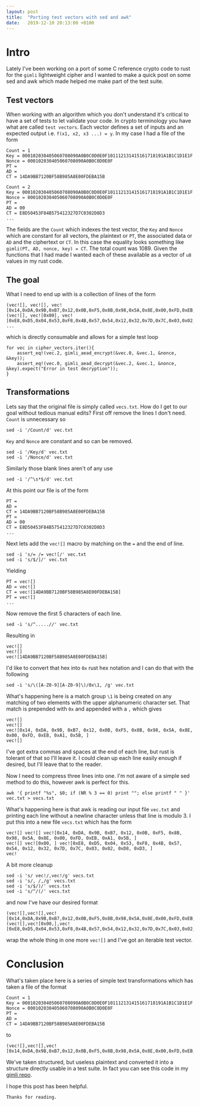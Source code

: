 ```yaml
---
layout: post
title:  "Porting test vectors with sed and awk"
date:   2019-12-10 20:13:00 +0100
---
```

# Intro
Lately I've been working on a port of some C reference crypto code to rust for the `gimli` lightweight cipher and I wanted to make a quick post on some sed and awk which made helped me make part of the test suite.

## Test vectors
When working with an algorithm which you don't understand it's critical to have a set of tests to let validate your code. In crypto terminology you have what are called `test vectors`. Each vector defines a set of inputs and an expected output i.e. `f(x1, x2, x3 ...) = y`. In my case I had a file of the form    

```  
Count = 1
Key = 000102030405060708090A0B0C0D0E0F101112131415161718191A1B1C1D1E1F
Nonce = 000102030405060708090A0B0C0D0E0F
PT =
AD =
CT = 14DA9BB7120BF58B985A8E00FDEBA15B

Count = 2
Key = 000102030405060708090A0B0C0D0E0F101112131415161718191A1B1C1D1E1F
Nonce = 000102030405060708090A0B0C0D0E0F
PT =
AD = 00
CT = E8D50453F84B575412327D7C0302D8D3
...
```
The fields are the `Count` which indexes the test vector, the `Key` and `Nonce` which are constant for all vectors, the plaintext or `PT`, the associated data or `AD` and the ciphertext or `CT`. In this case the equality looks something like `gimli(PT, AD, nonce, key) = CT`.
The total count was 1089. Given the functions that I had made I wanted each of these available as a vector of `u8` values in my rust code.

## The goal
What I need to end up with is a collection of lines of the form
```
(vec![], vec![], vec![0x14,0xDA,0x9B,0xB7,0x12,0x0B,0xF5,0x8B,0x98,0x5A,0x8E,0x00,0xFD,0xEB,0xA1,0x5B]),
(vec![], vec![0x00], vec![0xE8,0xD5,0x04,0x53,0xF8,0x4B,0x57,0x54,0x12,0x32,0x7D,0x7C,0x03,0x02,0xD8,0xD3]),
...
```
which is directly consumable and allows for a simple test loop
```
for vec in cipher_vectors.iter(){
    assert_eq!(vec.2, gimli_aead_encrypt(&vec.0, &vec.1, &nonce, &key));
    assert_eq!(vec.0, gimli_aead_decrypt(&vec.2, &vec.1, &nonce, &key).expect("Error in test decryption"));
}
```

## Transformations
Lets say that the original file is simply called `vecs.txt`. How do I get to our goal without tedious manual edits? First off remove the lines I don't need.  
`Count` is unnecessary so  
```
sed -i '/Count/d' vec.txt
```
`Key` and `Nonce` are constant and so can be removed.
```
sed -i '/Key/d' vec.txt
sed -i '/Nonce/d' vec.txt
```
Similarly those blank lines aren't of any use
```
sed -i '/^\s*$/d' vec.txt
```
At this point our file is of the form
```
PT =
AD =
CT = 14DA9BB7120BF58B985A8E00FDEBA15B
PT =
AD = 00
CT = E8D50453F84B575412327D7C0302D8D3
...
```
Next lets add the `vec![]` macro by matching on the `=` and the end of line.
```
sed -i 's/= /= vec![/' vec.txt
sed -i 's/$/]/' vec.txt
```
Yielding
```
PT = vec![]
AD = vec![]
CT = vec![14DA9BB7120BF58B985A8E00FDEBA15B]
PT = vec![]
...
```
Now remove the first 5 characters of each line.
```
sed -i 's/^.....//' vec.txt
```
Resulting in
```
vec![]
vec![]
vec![14DA9BB7120BF58B985A8E00FDEBA15B]
```
I'd like to convert that hex into `0x` rust hex notation and I can do that with the following
```
sed -i 's/\([A-Z0-9][A-Z0-9]\)/0x\1, /g' vec.txt
```
What's happening here is a match group `\1` is being created on any matching of two elements with the upper alphanumeric character set. That match is prepended with `0x` and appended with a `,` which gives
```
vec![]
vec![]
vec![0x14, 0xDA, 0x9B, 0xB7, 0x12, 0x0B, 0xF5, 0x8B, 0x98, 0x5A, 0x8E, 0x00, 0xFD, 0xEB, 0xA1, 0x5B, ]
vec![]
```
I've got extra commas and spaces at the end of each line, but rust is tolerant of that so I'll leave it. I could clean up each line easily enough if desired, but I'll leave that to the reader.

Now I need to compress three lines into one. I'm not aware of a simple sed method to do this, however awk is perfect for this.
```
awk '{ printf "%s", $0; if (NR % 3 == 0) print ""; else printf " " }' vec.txt > vecs.txt
```
What's happening here is that awk is reading our input file `vec.txt` and printing each line without a newline character unless that line is modulo 3. I put this into a new file `vecs.txt` which has the form
```
vec![] vec![] vec![0x14, 0xDA, 0x9B, 0xB7, 0x12, 0x0B, 0xF5, 0x8B, 0x98, 0x5A, 0x8E, 0x00, 0xFD, 0xEB, 0xA1, 0x5B, ]
vec![] vec![0x00, ] vec![0xE8, 0xD5, 0x04, 0x53, 0xF8, 0x4B, 0x57, 0x54, 0x12, 0x32, 0x7D, 0x7C, 0x03, 0x02, 0xD8, 0xD3, ]
vec!
```
A bit more cleanup
```
sed -i 's/ vec!/,vec!/g' vecs.txt
sed -i 's/, /,/g' vecs.txt
sed -i 's/$/)/' vecs.txt
sed -i 's/^/(/' vecs.txt
```
and now I've have our desired format
```
(vec![],vec![],vec![0x14,0xDA,0x9B,0xB7,0x12,0x0B,0xF5,0x8B,0x98,0x5A,0x8E,0x00,0xFD,0xEB,0xA1,0x5B,])
(vec![],vec![0x00,],vec![0xE8,0xD5,0x04,0x53,0xF8,0x4B,0x57,0x54,0x12,0x32,0x7D,0x7C,0x03,0x02,0xD8,0xD3,])
```
wrap the whole thing in one more `vec![]` and I've got an iterable test vector.


# Conclusion
What's taken place here is a series of simple text transformations which has taken a file of the format
```
Count = 1
Key = 000102030405060708090A0B0C0D0E0F101112131415161718191A1B1C1D1E1F
Nonce = 000102030405060708090A0B0C0D0E0F
PT =
AD =
CT = 14DA9BB7120BF58B985A8E00FDEBA15B
```
to
```
(vec![],vec![],vec![0x14,0xDA,0x9B,0xB7,0x12,0x0B,0xF5,0x8B,0x98,0x5A,0x8E,0x00,0xFD,0xEB,0xA1,0x5B,])
```
We've taken structured, but useless plaintext and converted it into a structure directly usable in a test suite. In fact you can see this code in my [gimli repo](https://github.com/darakian/gimli).

I hope this post has been helpful.

```
Thanks for reading.
```
